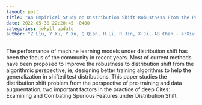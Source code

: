 ```yaml
--- 
layout: post 
title: "An Empirical Study on Distribution Shift Robustness From the Perspective of Pre-Training and Data Augmentation" 
date: 2022-05-30 22:20:45 -0400 
categories: jekyll update 
author: "Z Liu, Y Xu, Y Xu, Q Qian, H Li, R Jin, X Ji, AB Chan - arXiv preprint arXiv:2205.12753, 2022" 
--- 
```

The performance of machine learning models under distribution shift has been the focus of the community in recent years. Most of current methods have been proposed to improve the robustness to distribution shift from the algorithmic perspective, ie, designing better training algorithms to help the generalization in shifted test distributions. This paper studies the distribution shift problem from the perspective of pre-training and data augmentation, two important factors in the practice of deep Cites: Examining and Combating Spurious Features under Distribution Shift